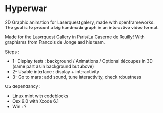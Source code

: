 Hyperwar
========

2D Graphic animation for Laserquest galery, made with openframeworks.
The goal is to present a big handmade graph in an interactive video format.


Made for the Laserquest Gallery in Paris/La Caserne de Reuilly!
With graphisms from Francois de Jonge and his team.

Steps :
- 1- Display tests : background / Animations / Optional découpes in 3D (same part as in background but above)
- 2- Usable interface : display + interactivity
- 3- Go to mars : add sound, tune interactivity, check robustness


OS dependancy :
- Linux mint with codeblocks
- Osx 9.0 with Xcode 6.1
- Win : ? 
